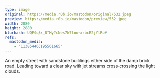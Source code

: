 ```yaml
---
type: image
original: https://media.r0b.io/mastodon/original/532.jpeg
preview: https://media.r0b.io/mastodon/preview/532.jpeg
width: 2880
height: 2880
blurhash: UQF$q$x_8^My?cNes7W?too~xrbcE2jYtRo#
refs:
  mastodon_media:
    - "113854463195561665"
---
```


An empty street with sandstone buildings either side of the damp brick road. Leading toward a clear sky with jet streams cross-crossing the light clouds. 
